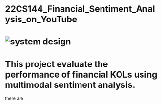 # 22CS144_Financial_Sentiment_Analysis_on_YouTube
# ![system design](https://github.com/ShellyLUXinbao/22CS144_Financial_Sentiment_Analysis_on_YouTube/assets/118608778/d63237b4-3559-45ab-9fde-c2919368a5f0)
# This project evaluate the performance of financial KOLs using multimodal sentiment analysis.
there are 
